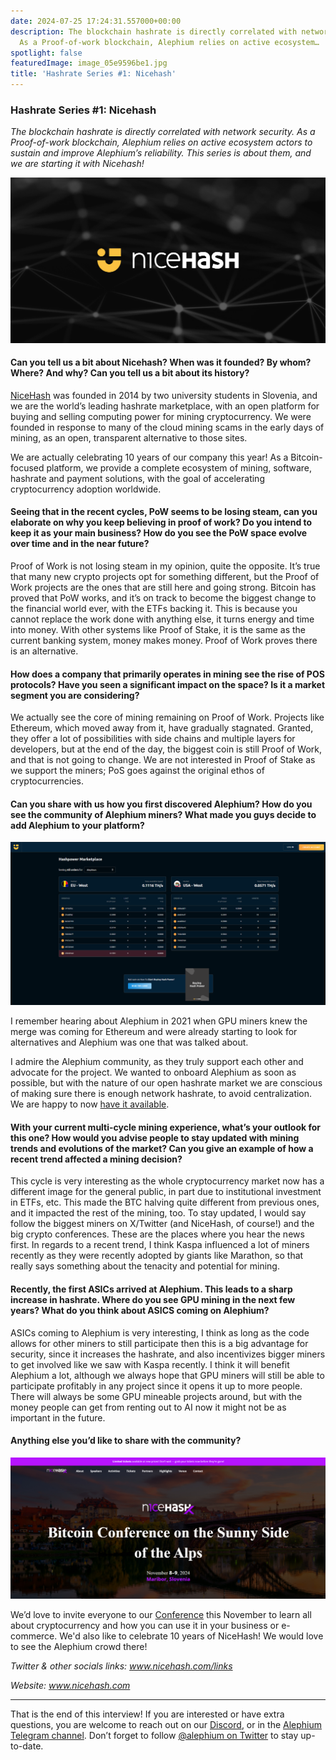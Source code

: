 ```yaml
---
date: 2024-07-25 17:24:31.557000+00:00
description: The blockchain hashrate is directly correlated with network security.
  As a Proof-of-work blockchain, Alephium relies on active ecosystem…
spotlight: false
featuredImage: image_05e9596be1.jpg
title: 'Hashrate Series #1: Nicehash'
---
```


### Hashrate Series \#1: Nicehash

_The blockchain hashrate is directly correlated with network security. As a Proof-of-work blockchain, Alephium relies on active ecosystem actors to sustain and improve Alephium’s reliability. This series is about them, and we are starting it with Nicehash!_

![](image_05e9596be1.jpg)

#### Can you tell us a bit about Nicehash? When was it founded? By whom? Where? And why? Can you tell us a bit about its history?

<a href="https://www.nicehash.com/" class="markup--anchor markup--p-anchor" data-href="https://www.nicehash.com/" rel="noopener" target="_blank">NiceHash</a> was founded in 2014 by two university students in Slovenia, and we are the world’s leading hashrate marketplace, with an open platform for buying and selling computing power for mining cryptocurrency. We were founded in response to many of the cloud mining scams in the early days of mining, as an open, transparent alternative to those sites.

We are actually celebrating 10 years of our company this year! As a Bitcoin-focused platform, we provide a complete ecosystem of mining, software, hashrate and payment solutions, with the goal of accelerating cryptocurrency adoption worldwide.

#### Seeing that in the recent cycles, PoW seems to be losing steam, can you elaborate on why you keep believing in proof of work? Do you intend to keep it as your main business? How do you see the PoW space evolve over time and in the near future?

Proof of Work is not losing steam in my opinion, quite the opposite. It’s true that many new crypto projects opt for something different, but the Proof of Work projects are the ones that are still here and going strong. Bitcoin has proved that PoW works, and it’s on track to become the biggest change to the financial world ever, with the ETFs backing it. This is because you cannot replace the work done with anything else, it turns energy and time into money. With other systems like Proof of Stake, it is the same as the current banking system, money makes money. Proof of Work proves there is an alternative.

#### How does a company that primarily operates in mining see the rise of POS protocols? Have you seen a significant impact on the space? Is it a market segment you are considering?

We actually see the core of mining remaining on Proof of Work. Projects like Ethereum, which moved away from it, have gradually stagnated. Granted, they offer a lot of possibilities with side chains and multiple layers for developers, but at the end of the day, the biggest coin is still Proof of Work, and that is not going to change. We are not interested in Proof of Stake as we support the miners; PoS goes against the original ethos of cryptocurrencies.

#### Can you share with us how you first discovered Alephium? How do you see the community of Alephium miners? What made you guys decide to add Alephium to your platform?

![](image_976f7852ff.png)

I remember hearing about Alephium in 2021 when GPU miners knew the merge was coming for Ethereum and were already starting to look for alternatives and Alephium was one that was talked about.

I admire the Alephium community, as they truly support each other and advocate for the project. We wanted to onboard Alephium as soon as possible, but with the nature of our open hashrate market we are conscious of making sure there is enough network hashrate, to avoid centralization. We are happy to now <a href="https://www.nicehash.com/my/marketplace/ALEPHIUM" class="markup--anchor markup--p-anchor" data-href="https://www.nicehash.com/my/marketplace/ALEPHIUM" rel="noopener" target="_blank">have it available</a>.

#### With your current multi-cycle mining experience, what’s your outlook for this one? How would you advise people to stay updated with mining trends and evolutions of the market? Can you give an example of how a recent trend affected a mining decision?

This cycle is very interesting as the whole cryptocurrency market now has a different image for the general public, in part due to institutional investment in ETFs, etc. This made the BTC halving quite different from previous ones, and it impacted the rest of the mining, too. To stay updated, I would say follow the biggest miners on X/Twitter (and NiceHash, of course!) and the big crypto conferences. These are the places where you hear the news first. In regards to a recent trend, I think Kaspa influenced a lot of miners recently as they were recently adopted by giants like Marathon, so that really says something about the tenacity and potential for mining.

#### Recently, the first ASICs arrived at Alephium. This leads to a sharp increase in hashrate. Where do you see GPU mining in the next few years? What do you think about ASICS coming on Alephium?

ASICs coming to Alephium is very interesting, I think as long as the code allows for other miners to still participate then this is a big advantage for security, since it increases the hashrate, and also incentivizes bigger miners to get involved like we saw with Kaspa recently. I think it will benefit Alephium a lot, although we always hope that GPU miners will still be able to participate profitably in any project since it opens it up to more people. There will always be some GPU mineable projects around, but with the money people can get from renting out to AI now it might not be as important in the future.

#### Anything else you’d like to share with the community?

![](image_27d1407388.png)

We’d love to invite everyone to our <a href="http://www.nicehashx.com" class="markup--anchor markup--p-anchor" data-href="http://www.nicehashx.com" rel="noopener" target="_blank">Conference</a> this November to learn all about cryptocurrency and how you can use it in your business or e-commerce. We'd also like to celebrate 10 years of NiceHash! We would love to see the Alephium crowd there!

_Twitter & other socials links:_ <a href="http://www.nicehash.com/links" class="markup--anchor markup--p-anchor" data-href="http://www.nicehash.com/links" rel="noopener" target="_blank"><em>www.nicehash.com/links</em></a>

_Website:_ <a href="http://www.nicehash.com" class="markup--anchor markup--p-anchor" data-href="http://www.nicehash.com" rel="noopener" target="_blank"><em>www.nicehash.com</em></a>

---

That is the end of this interview! If you are interested or have extra questions, you are welcome to reach out on our <a href="http://alephium.org/discord" class="markup--anchor markup--p-anchor" data-href="http://alephium.org/discord" rel="noopener ugc nofollow noopener" target="_blank">Discord</a>, or in the <a href="https://t.me/alephiumgroup" class="markup--anchor markup--p-anchor" data-href="https://t.me/alephiumgroup" rel="noopener ugc nofollow noopener" target="_blank">Alephium Telegram channel</a>. Don’t forget to follow <a href="https://twitter.com/alephium" class="markup--anchor markup--p-anchor" data-href="https://twitter.com/alephium" rel="noopener ugc nofollow noopener" target="_blank">@alephium on Twitter</a> to stay up-to-date.

